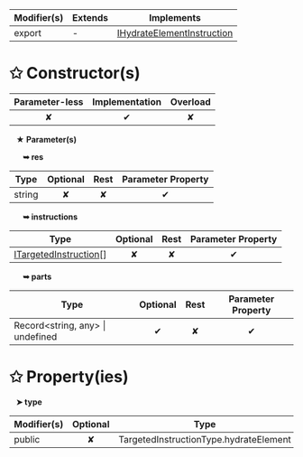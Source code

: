 | Modifier(s)                            | Extends                      | Implements                                    |
|----------------------------------------|------------------------------|-----------------------------------------------|
| export | - | [IHydrateElementInstruction](/runtime/interface/definitions/ihydrateelementinstruction.md) |

# &#10025; Constructor(s)

| Parameter-less                         | Implementation                          | Overload                          |
|:--------------------------------------:|:---------------------------------------:|:---------------------------------:|
| ✘ | ✔ | ✘ |

&nbsp;&nbsp; **&#9733; Parameter(s)**

&nbsp;&nbsp;&nbsp;&nbsp;&nbsp; **&#10149; res**

| Type                        | Optional                           | Rest                          | Parameter Property                          |
|-----------------------------|:----------------------------------:|:-----------------------------:|:-------------------------------------------:|
| string | ✘  | ✘ | ✔ |

&nbsp;&nbsp;&nbsp;&nbsp;&nbsp; **&#10149; instructions**

| Type                        | Optional                           | Rest                          | Parameter Property                          |
|-----------------------------|:----------------------------------:|:-----------------------------:|:-------------------------------------------:|
| [ITargetedInstruction](/runtime/variable/definitions/itargetedinstruction.md)[] | ✘  | ✘ | ✔ |

&nbsp;&nbsp;&nbsp;&nbsp;&nbsp; **&#10149; parts**

| Type                        | Optional                           | Rest                          | Parameter Property                          |
|-----------------------------|:----------------------------------:|:-----------------------------:|:-------------------------------------------:|
| Record&lt;string, any&gt; &#124; undefined | ✔  | ✘ | ✔ |

# &#10025; Property(ies)

&nbsp;&nbsp; **&#10148; type**

| Modifier(s)                               | Optional                           | Type                         |
|-------------------------------------------|:----------------------------------:|------------------------------|
| public | ✘ | TargetedInstructionType.hydrateElement |